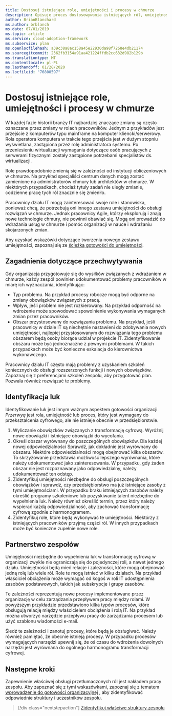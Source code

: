 ```yaml
---
title: Dostosuj istniejące role, umiejętności i procesy w chmurze
description: Opisuje proces dostosowywania istniejących ról, umiejętności i procesów w chmurze.
author: BrianBlanchard
ms.author: brblanch
ms.date: 07/01/2019
ms.topic: article
ms.service: cloud-adoption-framework
ms.subservice: plan
ms.openlocfilehash: a39c38a8ac158a45e22930da98f7268e4db21174
ms.sourcegitcommit: 2362fb3154a91aa421224ffdb2cc632d982b129b
ms.translationtype: MT
ms.contentlocale: pl-PL
ms.lasthandoff: 01/28/2020
ms.locfileid: "76800597"
---
```

# <a name="adapt-existing-roles-skills-and-processes-for-the-cloud"></a>Dostosuj istniejące role, umiejętności i procesy w chmurze

W każdej fazie historii branży IT najbardziej znaczące zmiany są często oznaczane przez zmiany w rolach pracowników. Jednym z przykładów jest przejście z komputerów typu mainframe na komputer kliencki/serwerowy. Rola operatora komputera w trakcie tego przejścia jest w dużym stopniu wyświetlana, zastąpiona przez rolę administratora systemu. Po przeniesieniu wirtualizacji wymagania dotyczące osób pracujących z serwerami fizycznymi zostały zastąpione potrzebami specjalistów ds. wirtualizacji.

Role prawdopodobnie zmienią się w zależności od instytucji obliczeniowych w chmurze. Na przykład specjaliści centrum danych mogą zostać zamienione na administratorów chmury lub architektów w chmurze. W niektórych przypadkach, chociaż tytuły zadań nie uległy zmianie, codzienne pracę tych ról znacznie się zmieniło.

Pracownicy działu IT mogą zainteresować swoje role i stanowiska, ponieważ chcą, że potrzebują oni innego zestawu umiejętności do obsługi rozwiązań w chmurze. Jednak pracownicy Agile, którzy eksplorują i znają nowe technologie chmury, nie powinni obawiać się. Mogą oni prowadzić do wdrażania usług w chmurze i pomóc organizacji w nauce i wdrażaniu skojarzonych zmian.

Aby uzyskać wskazówki dotyczące tworzenia nowego zestawu umiejętności, zapoznaj się ze [ścieżką gotowości do umiejętności](./suggested-skills.md).

## <a name="capture-concerns"></a>Zagadnienia dotyczące przechwytywania

Gdy organizacja przygotowuje się do wysiłków związanych z wdrażaniem w chmurze, każdy zespół powinien udokumentować problemy pracowników w miarę ich wyznaczania, identyfikując:

- Typ problemu. Na przykład procesy robocze mogą być odporne na zmiany obowiązków związanych z pracą.
- Wpływ, jeśli problem nie jest rozkierowany. Na przykład odporność na wdrożenie może spowodować spowolnienie wykonywania wymaganych zmian przez pracowników.
- Obszar przystosowany do rozwiązania problemu. Na przykład, jeśli pracownicy w dziale IT są niechętnie nastawieni do zdobywania nowych umiejętności, najlepiej przystosowanym do rozwiązania tego problemu obszarem będą osoby biorące udział w projekcie IT. Zidentyfikowanie obszaru może być jednoznaczne z pewnymi problemami. W takich przypadkach może być konieczne eskalacja do kierownictwa wykonawczego.

Pracownicy działu IT często mają problemy z uzyskaniem szkoleń koniecznych do obsługi rozszerzonych funkcji i nowych obowiązków. Zapoznaj się z preferencjami szkoleń zespołu, aby przygotować plan. Pozwala również rozwiązać te problemy.

## <a name="identify-gaps"></a>Identyfikacja luk

Identyfikowanie luk jest innym ważnym aspektem gotowości organizacji. _Przerwyą_ jest rola, umiejętność lub proces, który jest wymagany do przekształcenia cyfrowego, ale nie istnieje obecnie w przedsiębiorstwie.

1. Wyliczanie obowiązków związanych z transformację cyfrową. Wyróżnij nowe obowiązki i istniejące obowiązki do wycofania.
1. Określ obszar wyrównany do poszczególnych obowiązków. Dla każdej nowej odpowiedzialności Sprawdź, jak dokładnie jest wyrównany do obszaru. Niektóre odpowiedzialności mogą obejmować kilka obszarów. To skrzyżowanie przedstawia możliwość lepszego wyrównania, które należy udokumentować jako zainteresowania. W przypadku, gdy żaden obszar nie jest rozpoznawany jako odpowiedzialny, należy udokumentować ten odstęp.
1. Zidentyfikuj umiejętności niezbędne do obsługi poszczególnych obowiązków i sprawdź, czy przedsiębiorstwo ma już istniejące zasoby z tymi umiejętnościami. W przypadku braku istniejących zasobów należy określić programy szkoleniowe lub pozyskiwanie talent niezbędne do wypełnienia luk. Należy również określić termin, przez który należy wspierać każdą odpowiedzialność, aby zachować transformację cyfrową zgodnie z harmonogramem.
1. Zidentyfikuj role, które będą wykonywać te umiejętności. Niektórzy z istniejących pracowników przyjmą części ról. W innych przypadkach może być konieczne zupełnie nowe role.

## <a name="partner-across-teams"></a>Partnerstwo zespołów

Umiejętności niezbędne do wypełnienia luk w transformację cyfrową w organizacji zwykle nie ograniczają się do pojedynczej roli, a nawet jednego działu. Umiejętności będą mieć relacje i zależności, które mogą obejmować jedną rolę lub wiele ról. Role te mogą istnieć w kilku działach. Na przykład właściciel obciążenia może wymagać od kogoś w roli IT udostępnienia zasobów podstawowych, takich jak subskrypcje i grupy zasobów.

Te zależności reprezentują nowe procesy implementowane przez organizację w celu zarządzania przepływem pracy między rolami. W powyższym przykładzie przedstawiono kilka typów procesów, które obsługują relację między właścicielem obciążenia i rolą IT. Na przykład można utworzyć narzędzie przepływu pracy do zarządzania procesem lub użyć szablonu wiadomości e-mail.

Śledź te zależności i zanotuj procesy, które będą je obsługiwać. Należy również pamiętać, że obecnie istnieją procesy. W przypadku procesów wymagających narzędzi upewnij się, że oś czasu do wdrożenia dowolnych narzędzi jest wyrównana do ogólnego harmonogramu transformacji cyfrowej.

## <a name="next-steps"></a>Następne kroki

Zapewnienie właściwej obsługi przetłumaczonych ról jest nakładem pracy zespołu. Aby zapoznać się z tymi wskazówkami, zapoznaj się z tematem [wprowadzenie do gotowości organizacyjnej](../organize/index.md) , aby zidentyfikować odpowiednie struktury i uczestników zespołu.

> [!div class="nextstepaction"]
> [Zidentyfikuj właściwe struktury zespołu](../organize/index.md)
